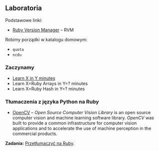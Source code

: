 ## Laboratoria

Podstawowe linki:

* [Ruby Version Manager](http://rvm.io/) – RVM

Robimy porządki w katalogu domowym:

* `quota`
* `ncdu`


### Zaczynamy

* [Learn X in Y minutes](http://learnxinyminutes.com/docs/ruby/)
* Learn X=Ruby Arrays in Y=? minutes
* Learn X=Ruby Hash in Y=? minutes


### Tłumaczenia z języka Python na Ruby

* [OpenCV](http://opencv.org/) – *Open Source Computer Vision Library*
  is an open source computer vision and machine learning software
  library. *OpenCV* was built to provide a common infrastructure for
  computer vision applications and to accelerate the use of machine
  perception in the commercial products.

**Zadania:** [Przetłumaczyć na Ruby](labs/01-opencv).
